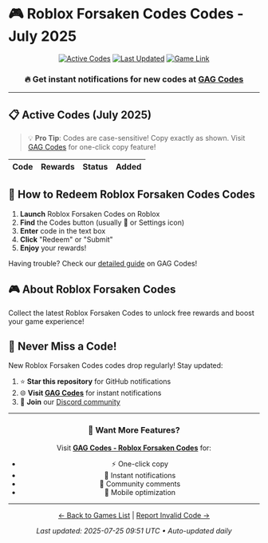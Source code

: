 # 🎮 Roblox Forsaken Codes Codes - July 2025

<div align="center">

[![Active Codes](https://img.shields.io/badge/Active%20Codes-0-brightgreen)](https://gagcodes.com/roblox/roblox-forsaken)
[![Last Updated](https://img.shields.io/badge/Last%20Updated-Today-orange)](https://gagcodes.com/roblox/roblox-forsaken)
[![Game Link](https://img.shields.io/badge/Play-Roblox%20Forsaken%20Codes-red)](https://www.roblox.com/games/)

### 🔥 **Get instant notifications for new codes at [GAG Codes](https://gagcodes.com/roblox/roblox-forsaken)**

</div>

---

## 📋 Active Codes (July 2025)

> 💡 **Pro Tip**: Codes are case-sensitive! Copy exactly as shown. Visit [GAG Codes](https://gagcodes.com/roblox/roblox-forsaken) for one-click copy feature!

| Code | Rewards | Status | Added |
|------|---------|--------|-------|


## 📖 How to Redeem Roblox Forsaken Codes Codes

1. **Launch** Roblox Forsaken Codes on Roblox
2. **Find** the Codes button (usually 🎁 or Settings icon)
3. **Enter** code in the text box
4. **Click** "Redeem" or "Submit"
5. **Enjoy** your rewards!

Having trouble? Check our [detailed guide](https://gagcodes.com/roblox/roblox-forsaken#how-to-redeem) on GAG Codes!

## 🎮 About Roblox Forsaken Codes

Collect the latest Roblox Forsaken Codes to unlock free rewards and boost your game experience!

## 🔔 Never Miss a Code!

New Roblox Forsaken Codes codes drop regularly! Stay updated:

1. ⭐ **Star this repository** for GitHub notifications
2. 🌐 **Visit [GAG Codes](https://gagcodes.com/roblox/roblox-forsaken)** for instant notifications
3. 💬 **Join** our [Discord community](https://gagcodes.com/discord)

---

<div align="center">

### 🚀 Want More Features?

Visit [**GAG Codes - Roblox Forsaken Codes**](https://gagcodes.com/roblox/roblox-forsaken) for:
- ⚡ One-click copy
- 🔔 Instant notifications  
- 💬 Community comments
- 📱 Mobile optimization

---

[← Back to Games List](README.md) | [Report Invalid Code →](https://github.com/yourusername/roblox-codes-directory/issues)

*Last updated: 2025-07-25 09:51 UTC • Auto-updated daily*

</div>